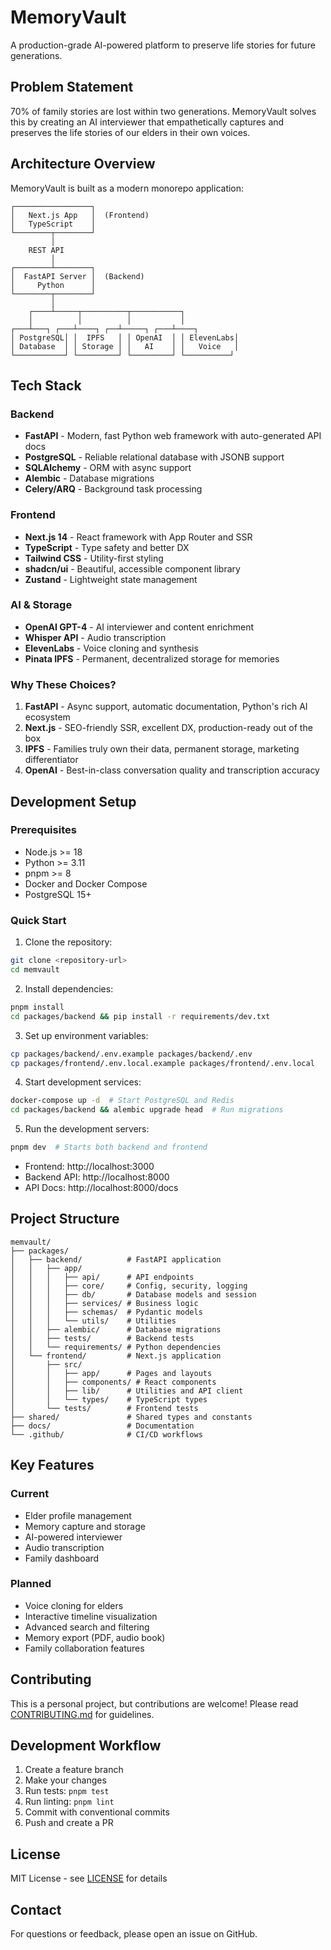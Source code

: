 # MemoryVault

A production-grade AI-powered platform to preserve life stories for future generations.

## Problem Statement

70% of family stories are lost within two generations. MemoryVault solves this by creating an AI interviewer that empathetically captures and preserves the life stories of our elders in their own voices.

## Architecture Overview

MemoryVault is built as a modern monorepo application:

```
┌─────────────────┐
│   Next.js App   │  (Frontend)
│   TypeScript    │
└────────┬────────┘
         │
    REST API
         │
┌────────┴────────┐
│  FastAPI Server │  (Backend)
│     Python      │
└────────┬────────┘
         │
    ┌────┴─────┬──────────┬───────────┐
    │          │          │           │
┌───┴───┐ ┌───┴────┐ ┌──┴─────┐ ┌───┴────┐
│ PostgreSQL│ │  IPFS   │ │ OpenAI  │ │ ElevenLabs│
│ Database  │ │ Storage │ │   AI    │ │   Voice   │
└───────────┘ └─────────┘ └─────────┘ └──────────┘
```

## Tech Stack

### Backend
- **FastAPI** - Modern, fast Python web framework with auto-generated API docs
- **PostgreSQL** - Reliable relational database with JSONB support
- **SQLAlchemy** - ORM with async support
- **Alembic** - Database migrations
- **Celery/ARQ** - Background task processing

### Frontend
- **Next.js 14** - React framework with App Router and SSR
- **TypeScript** - Type safety and better DX
- **Tailwind CSS** - Utility-first styling
- **shadcn/ui** - Beautiful, accessible component library
- **Zustand** - Lightweight state management

### AI & Storage
- **OpenAI GPT-4** - AI interviewer and content enrichment
- **Whisper API** - Audio transcription
- **ElevenLabs** - Voice cloning and synthesis
- **Pinata IPFS** - Permanent, decentralized storage for memories

### Why These Choices?

1. **FastAPI** - Async support, automatic documentation, Python's rich AI ecosystem
2. **Next.js** - SEO-friendly SSR, excellent DX, production-ready out of the box
3. **IPFS** - Families truly own their data, permanent storage, marketing differentiator
4. **OpenAI** - Best-in-class conversation quality and transcription accuracy

## Development Setup

### Prerequisites
- Node.js >= 18
- Python >= 3.11
- pnpm >= 8
- Docker and Docker Compose
- PostgreSQL 15+

### Quick Start

1. Clone the repository:
```bash
git clone <repository-url>
cd memvault
```

2. Install dependencies:
```bash
pnpm install
cd packages/backend && pip install -r requirements/dev.txt
```

3. Set up environment variables:
```bash
cp packages/backend/.env.example packages/backend/.env
cp packages/frontend/.env.local.example packages/frontend/.env.local
```

4. Start development services:
```bash
docker-compose up -d  # Start PostgreSQL and Redis
cd packages/backend && alembic upgrade head  # Run migrations
```

5. Run the development servers:
```bash
pnpm dev  # Starts both backend and frontend
```

- Frontend: http://localhost:3000
- Backend API: http://localhost:8000
- API Docs: http://localhost:8000/docs

## Project Structure

```
memvault/
├── packages/
│   ├── backend/          # FastAPI application
│   │   ├── app/
│   │   │   ├── api/      # API endpoints
│   │   │   ├── core/     # Config, security, logging
│   │   │   ├── db/       # Database models and session
│   │   │   ├── services/ # Business logic
│   │   │   ├── schemas/  # Pydantic models
│   │   │   └── utils/    # Utilities
│   │   ├── alembic/      # Database migrations
│   │   ├── tests/        # Backend tests
│   │   └── requirements/ # Python dependencies
│   └── frontend/         # Next.js application
│       ├── src/
│       │   ├── app/      # Pages and layouts
│       │   ├── components/ # React components
│       │   ├── lib/      # Utilities and API client
│       │   └── types/    # TypeScript types
│       └── tests/        # Frontend tests
├── shared/               # Shared types and constants
├── docs/                 # Documentation
└── .github/              # CI/CD workflows
```

## Key Features

### Current
- Elder profile management
- Memory capture and storage
- AI-powered interviewer
- Audio transcription
- Family dashboard

### Planned
- Voice cloning for elders
- Interactive timeline visualization
- Advanced search and filtering
- Memory export (PDF, audio book)
- Family collaboration features

## Contributing

This is a personal project, but contributions are welcome! Please read [CONTRIBUTING.md](CONTRIBUTING.md) for guidelines.

## Development Workflow

1. Create a feature branch
2. Make your changes
3. Run tests: `pnpm test`
4. Run linting: `pnpm lint`
5. Commit with conventional commits
6. Push and create a PR

## License

MIT License - see [LICENSE](LICENSE) for details

## Contact

For questions or feedback, please open an issue on GitHub.
